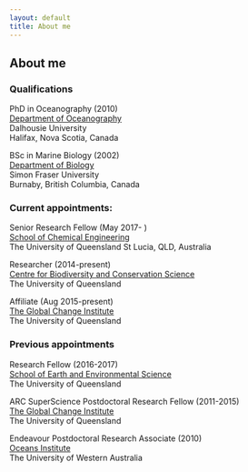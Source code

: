 ```yaml
---
layout: default
title: About me
---
```


## About me  

### Qualifications  
PhD in Oceanography (2010)  
[Department of Oceanography](https://www.dal.ca/faculty/science/oceanography.html)  
Dalhousie University  
Halifax, Nova Scotia, Canada  

BSc in Marine Biology (2002)  
[Department of Biology](http://www.sfu.ca/biology.html)  
Simon Fraser University  
Burnaby, British Columbia, Canada  

### Current appointments:  

Senior Research Fellow (May 2017- )  
[School of Chemical Engineering](https://www.chemeng.uq.edu.au/)  
The University of Queensland
St Lucia, QLD, Australia

Researcher (2014-present)  
[Centre for Biodiversity and Conservation Science](https://cbcs.centre.uq.edu.au/)  
The University of Queensland  

Affiliate (Aug 2015-present)  
[The Global Change Institute](https://www.gci.uq.edu.au/)  
The University of Queensland  

### Previous appointments   
Research Fellow (2016-2017)  
[School of Earth and Environmental Science](https://sees.uq.edu.au/)  
The University of Queensland  

ARC SuperScience Postdoctoral Research Fellow (2011-2015)  
[The Global Change Institute](https://www.gci.uq.edu.au/)  
The University of Queensland  

Endeavour Postdoctoral Research Associate (2010)  
[Oceans Institute](https://www.oceans.uwa.edu.au/)  
The University of Western Australia  
